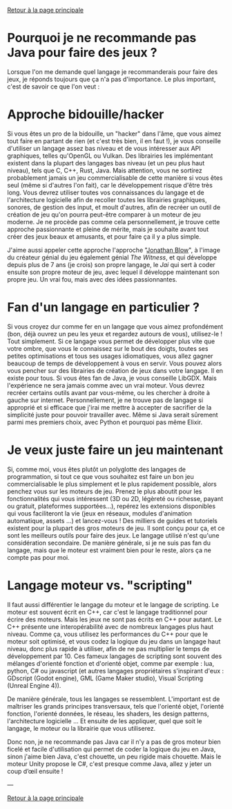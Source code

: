 [Retour à la page principale](../README.md)

# Pourquoi je ne recommande pas Java pour faire des jeux ?
Lorsque l'on me demande quel langage je recommanderais pour faire des jeux, je réponds toujours que ça n'a pas d'importance. Le plus important, c'est de savoir ce que l'on veut :

# Approche bidouille/hacker
Si vous êtes un pro de la bidouille, un "hacker" dans l'âme, que vous aimez tout faire en partant de rien (et c'est très bien, il en faut !), je vous conseille d'utiliser un langage assez bas niveau et de vous intéresser aux API graphiques, telles qu'OpenGL ou Vulkan. Des librairies les implémentant existent dans la plupart des langages bas niveau (et un peu plus haut niveau), tels que C, C++, Rust, Java. Mais attention, vous ne sortirez probablement jamais un jeu commercialisable de cette manière si vous êtes seul (même si d'autres l'on fait), car le développement risque d'être très long. Vous devrez utiliser toutes vos connaissances du langage et de l'architecture logicielle afin de recoller toutes les librairies graphiques, sonores, de gestion des input, et moult d'autres, afin de recréer un outil de création de jeu qu'on pourra peut-être comparer à un moteur de jeu moderne. Je ne procède pas comme cela personnellement, je trouve cette approche passionnante et pleine de mérite, mais je souhaite avant tout créer des jeux beaux et amusants, et pour faire ça il y a plus simple.

J'aime aussi appeler cette approche l'approche "[Jonathan Blow](https://www.youtube.com/watch?v=pW-SOdj4Kkk)", à l'image du créateur génial du jeu également génial *The Witness*, et qui développe depuis plus de 7 ans (je crois) son propre langage, le *Jai* qui sert à coder ensuite son propre moteur de jeu, avec lequel il développe maintenant son propre jeu. Un vrai fou, mais avec des idées passionnantes.
 
# Fan d'un langage en particulier ?
Si vous croyez dur comme fer en un langage que vous aimez profondément (bon, déjà ouvrez un peu les yeux et regardez autours de vous), utilisez-le ! Tout simplement. Si ce langage vous permet de développer plus vite que votre ombre, que vous le connaissez sur le bout des doigts, toutes ses petites optimisations et tous ses usages idiomatiques, vous allez gagner beaucoup de temps de développement à vous en servir. Vous pouvez alors vous pencher sur des librairies de création de jeux dans votre langage. Il en existe pour tous. Si vous êtes fan de Java, je vous conseille LibGDX. Mais l'expérience ne sera jamais comme avec un vrai moteur. Vous devrez recréer certains outils avant par vous-même, ou les chercher à droite à gauche sur internet. Personnellement, je ne trouve pas de langage si approprié et si efficace que j'irai me mettre à accepter de sacrifier de la simplicité juste pour pouvoir travailler avec. Même si Java serait sûrement parmi mes premiers choix, avec Python et pourquoi pas même Elixir.

# Je veux juste faire un jeu maintenant
Si, comme moi, vous êtes plutôt un polyglotte des langages de programmation, si tout ce que vous souhaitez est faire un bon jeu commercialisable le plus simplement et le plus rapidement possible, alors penchez vous sur les moteurs de jeu. Prenez le plus aboutit pour les fonctionnalités qui vous intéressent (3D ou 2D, légèreté ou richesse, payant ou gratuit, plateformes supportées...), repérez les extensions disponibles qui vous faciliteront la vie (jeux en réseaux, modules d'animation automatique, assets ...) et lancez-vous ! Des milliers de guides et tutoriels existent pour la plupart des gros moteurs de jeu. Il sont conçu pour ça, et ce sont les meilleurs outils pour faire des jeux. Le langage utilisé n'est qu'une considération secondaire. De manière générale, si je ne suis pas fan du langage, mais que le moteur est vraiment bien pour le reste, alors ça ne compte pas pour moi.

# Langage moteur vs. "scripting"
Il faut aussi différentier le langage du moteur et le langage de scripting. Le moteur est souvent écrit en C++, car c'est le langage traditionnel pour écrire des moteurs. Mais les jeux ne sont pas écrits en C++ pour autant. Le C++ présente une interopérabilité avec de nombreux langages plus haut niveau. Comme ça, vous utilisez les performances du C++ pour que le moteur soit optimisé, et vous codez la logique du jeu dans un langage haut niveau, donc plus rapide à utiliser, afin de ne pas multiplier le temps de développement par 10. Ces fameux langages de scripting sont souvent des mélanges d'orienté fonction et d'orienté objet, comme par exemple : lua, python, C# ou javascript (et autres langages propriétaires s'inspirant d'eux : GDscript (Godot engine), GML (Game Maker studio), Visual Scripting (Unreal Engine 4)).

De manière générale, tous les langages se ressemblent. L'important est de maîtriser les grands principes transversaux, tels que l'orienté objet, l'orienté fonction, l'orienté données, le réseau, les shaders, les design patterns, l'architecture logicielle ... Et ensuite de les appliquer, quel que soit le langage, le moteur ou la librairie que vous utiliserez.

Donc non, je ne recommande pas Java car il n'y a pas de gros moteur bien ficelé et facile d'utilisation qui permet de coder la logique du jeu en Java, sinon j'aime bien Java, c'est chouette, un peu rigide mais chouette. Mais le moteur Unity propose le C#, c'est presque comme Java, allez y jeter un coup d’œil ensuite !

—

[Retour à la page principale](../README.md)

